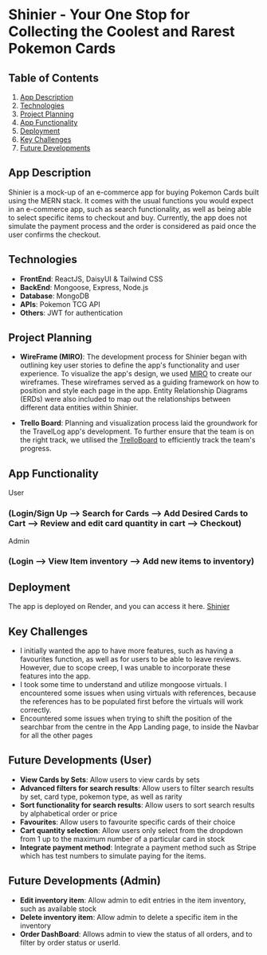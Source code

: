 # Shinier -  Your One Stop for Collecting the Coolest and Rarest Pokemon Cards

## Table of Contents

1. [App Description](#App_-Description)
2. [Technologies](#Technologies)
3. [Project Planning](#Project-Planning)
4. [App Functionality](#App-Functionality)
5. [Deployment](#Deployment)
6. [Key Challenges](#Key-Challenges)
7. [Future Developments](#Future-Developments)
   
## App Description

Shinier is a mock-up of an e-commerce app for buying Pokemon Cards built using the MERN stack. It comes with the usual functions you would expect in an e-commerce app, such as search functionality, as well as being able to select specific items to checkout and buy. Currently, the app does not simulate the payment process and the order is considered as paid once the user confirms the checkout.

## Technologies

- **FrontEnd**: ReactJS, DaisyUI & Tailwind CSS
- **BackEnd**: Mongoose, Express, Node.js
- **Database**: MongoDB
- **APIs**: Pokemon TCG API
- **Others**: JWT for authentication

## Project Planning
- **WireFrame (MIRO)**: The development process for Shinier began with outlining key user stories to define the app's functionality and user experience. To visualize the app's design, we used  [MIRO](https://miro.com/app/board/uXjVNYureLA=/?share_link_id=905209158447) to create our wireframes. These wireframes served as a guiding framework on how to position and style each page in the app. Entity Relationship Diagrams (ERDs) were also included to map out the relationships between different data entities within Shinier.

- **Trello Board**: Planning and visualization process laid the groundwork for the TravelLog app's development. To further ensure that the team is on the right track, we utilised the [TrelloBoard](https://trello.com/b/1hVa8cQM/shinier) to efficiently track the team's progress.

## App Functionality 

User
### (Login/Sign Up --> Search for Cards --> Add Desired Cards to Cart --> Review and edit card quantity in cart --> Checkout)

Admin
### (Login --> View Item inventory --> Add new items to inventory)
   
## Deployment
The app is deployed on Render, and you can access it here.
[Shinier](https://shinier.onrender.com/)

## Key Challenges
- I initially wanted the app to have more features, such as having a favourites function, as well as for users to be able to leave reviews. However, due to scope creep, I was unable to incorporate these features into the app.
- I took some time to understand and utilize mongoose virtuals. I encountered some issues when using virtuals with references, because the references has to be populated first before the virtuals will work correctly.
- Encountered some issues when trying to shift the position of the searchbar from the centre in the App Landing page, to inside the Navbar for all the other pages

## Future Developments (User)
- **View Cards by Sets**: Allow users to view cards by sets
- **Advanced filters for search results**: Allow users to filter search results by set, card type, pokemon type, as well as rarity
- **Sort functionality for search results**: Allow users to sort search results by alphabetical order or price
- **Favourites**: Allow users to favourite specific cards of their choice
- **Cart quantity selection**: Allow users only select from the dropdown from 1 up to the maximum number of a particular card in stock
- **Integrate payment method**: Integrate a payment method such as Stripe which has test numbers to simulate paying for the items.

## Future Developments (Admin)
- **Edit inventory item**: Allow admin to edit entries in the item inventory, such as available stock
- **Delete inventory item**: Allow admin to delete a specific item in the inventory
- **Order DashBoard**: Allows admin to view the status of all orders, and to filter by order status or userId.

